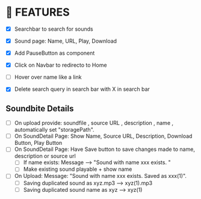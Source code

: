 # 🚀 FEATURES
- [X] Searchbar to search for sounds
- [X] Sound page: Name, URL, Play, Download
- [X] Add PauseButton as component
- [X] Click on Navbar to redirecto to Home
- [ ] Hover over name like a link
- [X] Delete search query in search bar with X in search bar


## Soundbite Details
- [ ] On upload provide: soundfile <File>, source URL <string>, description <string>, name <string>, automatically set "storagePath".
- [ ] On SoundDetail Page: Show Name, Source URL, Description, Download Button, Play Button
- [ ] On SoundDetail Page: Have Save button to save changes made to name, description or source url
    - [ ] If name exists: Message --> "Sound with name xxx exists. "
    - [ ] Make existing sound playable + show name
- [ ] On Upload: Message: "Sound with name xxx exists. Saved as xxx(1)".
    - [ ] Saving duplicated sound as xyz.mp3 --> xyz(1).mp3
    - [ ] Saving duplicated sound name as xyz --> xyz(1)
